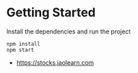 # Getting Started
Install the dependencies and run the project
```
npm install
npm start
```

- https://stocks.jaolearn.com
